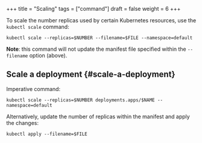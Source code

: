 +++
title = "Scaling"
tags = ["command"]
draft = false
weight = 6
+++

To scale the number replicas used by certain Kubernetes resources, use the `kubectl scale` command:

```shell
kubectl scale --replicas=$NUMBER --filename=$FILE --namespace=default
```

**Note**: this command will not update the manifest file specified within the `--filename` option (above).


## Scale a deployment {#scale-a-deployment}

Imperative command:

```shell
kubectl scale --replicas=$NUMBER deployments.apps/$NAME --namespace=default
```

Alternatively, update the number of replicas within the manifest and apply the changes:

```shell
kubectl apply --filename=$FILE
```

